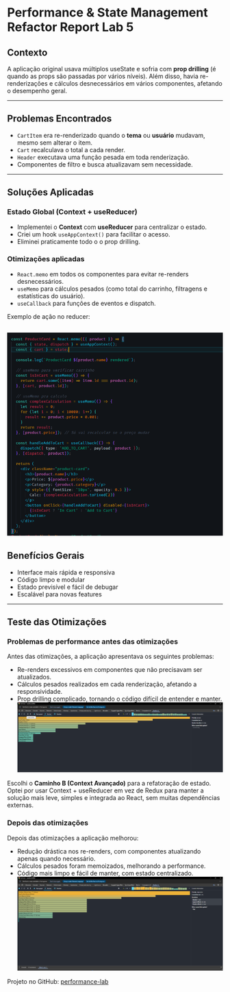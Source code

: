 # Performance & State Management Refactor Report Lab 5

## Contexto

A aplicação original usava múltiplos useState e sofria com **prop drilling** (é quando as props são passadas por vários níveis).
Além disso, havia re-renderizações e cálculos desnecessários em vários componentes, afetando o desempenho geral.

---

## Problemas Encontrados

- `CartItem` era re-renderizado quando o **tema** ou **usuário** mudavam, mesmo sem alterar o item.
- `Cart` recalculava o total a cada render.
- `Header` executava uma função pesada em toda renderização.
- Componentes de filtro e busca atualizavam sem necessidade.

---

## Soluções Aplicadas

### Estado Global (Context + useReducer)

- Implementei o **Context** com **useReducer** para centralizar o estado.
- Criei um hook `useAppContext()` para facilitar o acesso.
- Eliminei praticamente todo o o prop drilling.

### Otimizações aplicadas

- `React.memo` em todos os componentes para evitar re-renders desnecessários.
- `useMemo` para cálculos pesados (como total do carrinho, filtragens e estatísticas do usuário).
- `useCallback` para funções de eventos e dispatch.

Exemplo de ação no reducer:

## ![alt text](docs/image.png)

## Benefícios Gerais

- Interface mais rápida e responsiva
- Código limpo e modular
- Estado previsível e fácil de debugar
- Escalável para novas features

---

## Teste das Otimizações

### Problemas de performance antes das otimizações

Antes das otimizações, a aplicação apresentava os seguintes problemas:

- Re-renders excessivos em componentes que não precisavam ser atualizados.
- Cálculos pesados realizados em cada renderização, afetando a responsividade.
- Prop drilling complicado, tornando o código difícil de entender e manter.
  ![alt text](docs/performance-before.png)

Escolhi o **Caminho B (Context Avançado)** para a refatoração de estado. Optei por usar Context + useReducer em vez de Redux para manter a solução mais leve, simples e integrada ao React, sem muitas dependências externas.

### Depois das otimizações

Depois das otimizações a aplicação melhorou:

- Redução drástica nos re-renders, com componentes atualizando apenas quando necessário.
- Cálculos pesados foram memoizados, melhorando a performance.
- Código mais limpo e fácil de manter, com estado centralizado.
  ![alt text](docs/performance-after.png)

Projeto no GitHub: [performance-lab](https://github.com/Kainanars/devweb-performance-lab5.git)
